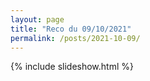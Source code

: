 ```yaml
---
layout: page
title: "Reco du 09/10/2021"
permalink: /posts/2021-10-09/
---
```

{% include slideshow.html %}